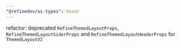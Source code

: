 ```yaml
---
"@refinedev/ui-types": minor
---
```


refactor: deprecated `RefineThemedLayoutProps`, `RefineThemedLayoutSiderProps` and `RefineThemedLayoutHeaderProps` for `ThemedLayoutV2`